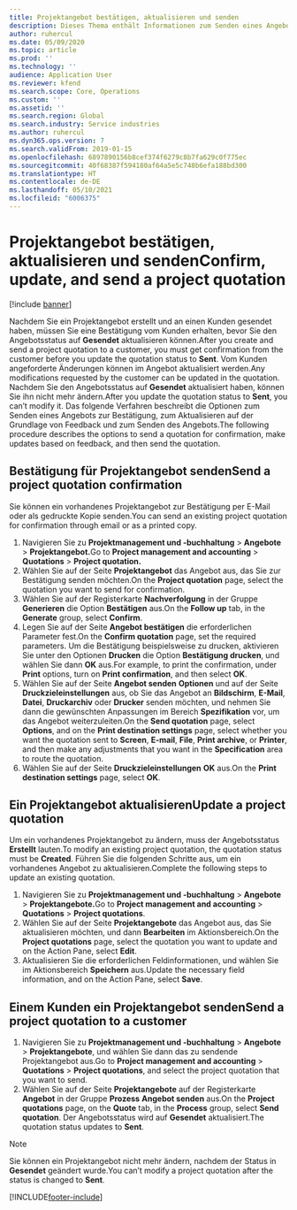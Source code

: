 ```yaml
---
title: Projektangebot bestätigen, aktualisieren und senden
description: Dieses Thema enthält Informationen zum Senden eines Angebots an den Kunden zur Bestätigung, zum Ändern basierend auf dem Feedback und zum erneuten Senden des Angebots.
author: ruhercul
ms.date: 05/09/2020
ms.topic: article
ms.prod: ''
ms.technology: ''
audience: Application User
ms.reviewer: kfend
ms.search.scope: Core, Operations
ms.custom: ''
ms.assetid: ''
ms.search.region: Global
ms.search.industry: Service industries
ms.author: ruhercul
ms.dyn365.ops.version: 7
ms.search.validFrom: 2019-01-15
ms.openlocfilehash: 6897890156b8cef374f6279c8b7fa629c0f775ec
ms.sourcegitcommit: 40f68387f594180af64a5e5c748b6efa188bd300
ms.translationtype: HT
ms.contentlocale: de-DE
ms.lasthandoff: 05/10/2021
ms.locfileid: "6006375"
---
```

# <a name="confirm-update-and-send-a-project-quotation"></a><span data-ttu-id="1d8a8-103">Projektangebot bestätigen, aktualisieren und senden</span><span class="sxs-lookup"><span data-stu-id="1d8a8-103">Confirm, update, and send a project quotation</span></span>

[!include [banner](../includes/banner.md)]

<span data-ttu-id="1d8a8-104">Nachdem Sie ein Projektangebot erstellt und an einen Kunden gesendet haben, müssen Sie eine Bestätigung vom Kunden erhalten, bevor Sie den Angebotsstatus auf **Gesendet** aktualisieren können.</span><span class="sxs-lookup"><span data-stu-id="1d8a8-104">After you create and send a project quotation to a customer, you must get confirmation from the customer before you update the quotation status to **Sent**.</span></span> <span data-ttu-id="1d8a8-105">Vom Kunden angeforderte Änderungen können im Angebot aktualisiert werden.</span><span class="sxs-lookup"><span data-stu-id="1d8a8-105">Any modifications requested by the customer can be updated in the quotation.</span></span> <span data-ttu-id="1d8a8-106">Nachdem Sie den Angebotsstatus auf **Gesendet** aktualisiert haben, können Sie ihn nicht mehr ändern.</span><span class="sxs-lookup"><span data-stu-id="1d8a8-106">After you update the quotation status to **Sent**, you can’t modify it.</span></span> <span data-ttu-id="1d8a8-107">Das folgende Verfahren beschreibt die Optionen zum Senden eines Angebots zur Bestätigung, zum Aktualisieren auf der Grundlage von Feedback und zum Senden des Angebots.</span><span class="sxs-lookup"><span data-stu-id="1d8a8-107">The following procedure describes the options to send a quotation for confirmation, make updates based on feedback, and then send the quotation.</span></span>

## <a name="send-a-project-quotation-confirmation"></a><span data-ttu-id="1d8a8-108">Bestätigung für Projektangebot senden</span><span class="sxs-lookup"><span data-stu-id="1d8a8-108">Send a project quotation confirmation</span></span>  

<span data-ttu-id="1d8a8-109">Sie können ein vorhandenes Projektangebot zur Bestätigung per E-Mail oder als gedruckte Kopie senden.</span><span class="sxs-lookup"><span data-stu-id="1d8a8-109">You can send an existing project quotation for confirmation through email or as a printed copy.</span></span> 

1. <span data-ttu-id="1d8a8-110">Navigieren Sie zu **Projektmanagement und -buchhaltung** > **Angebote** > **Projektangebot.**</span><span class="sxs-lookup"><span data-stu-id="1d8a8-110">Go to **Project management and accounting** > **Quotations** > **Project quotation.**</span></span> 
2. <span data-ttu-id="1d8a8-111">Wählen Sie auf der Seite **Projektangebot** das Angebot aus, das Sie zur Bestätigung senden möchten.</span><span class="sxs-lookup"><span data-stu-id="1d8a8-111">On the **Project quotation** page, select the quotation you want to send for confirmation.</span></span> 
3. <span data-ttu-id="1d8a8-112">Wählen Sie auf der Registerkarte **Nachverfolgung** in der Gruppe **Generieren** die Option **Bestätigen** aus.</span><span class="sxs-lookup"><span data-stu-id="1d8a8-112">On the **Follow up** tab, in the **Generate** group, select **Confirm**.</span></span> 
4. <span data-ttu-id="1d8a8-113">Legen Sie auf der Seite **Angebot bestätigen** die erforderlichen Parameter fest.</span><span class="sxs-lookup"><span data-stu-id="1d8a8-113">On the **Confirm quotation** page, set the required parameters.</span></span> <span data-ttu-id="1d8a8-114">Um die Bestätigung beispielsweise zu drucken, aktivieren Sie unter den Optionen **Drucken** die Option **Bestätigung drucken**, und wählen Sie dann **OK** aus.</span><span class="sxs-lookup"><span data-stu-id="1d8a8-114">For example, to print the confirmation, under **Print** options, turn on **Print confirmation**, and then select **OK**.</span></span>
5. <span data-ttu-id="1d8a8-115">Wählen Sie auf der Seite **Angebot senden** **Optionen** und auf der Seite **Druckzieleinstellungen** aus, ob Sie das Angebot an **Bildschirm**, **E-Mail**, **Datei**, **Druckarchiv** oder **Drucker** senden möchten, und nehmen Sie dann die gewünschten Anpassungen im Bereich **Spezifikation** vor, um das Angebot weiterzuleiten.</span><span class="sxs-lookup"><span data-stu-id="1d8a8-115">On the **Send quotation** page, select **Options**, and on the **Print destination settings** page, select whether you want the quotation sent to **Screen**, **E-mail**, **File**, **Print archive**, or **Printer**, and then make any adjustments that you want in the **Specification** area to route the quotation.</span></span>
6. <span data-ttu-id="1d8a8-116">Wählen Sie auf der Seite **Druckzieleinstellungen** **OK** aus.</span><span class="sxs-lookup"><span data-stu-id="1d8a8-116">On the **Print destination settings** page, select **OK**.</span></span>  

## <a name="update-a-project-quotation"></a><span data-ttu-id="1d8a8-117">Ein Projektangebot aktualisieren</span><span class="sxs-lookup"><span data-stu-id="1d8a8-117">Update a project quotation</span></span>

<span data-ttu-id="1d8a8-118">Um ein vorhandenes Projektangebot zu ändern, muss der Angebotsstatus **Erstellt** lauten.</span><span class="sxs-lookup"><span data-stu-id="1d8a8-118">To modify an existing project quotation, the quotation status must be **Created**.</span></span> <span data-ttu-id="1d8a8-119">Führen Sie die folgenden Schritte aus, um ein vorhandenes Angebot zu aktualisieren.</span><span class="sxs-lookup"><span data-stu-id="1d8a8-119">Complete the following steps to update an existing quotation.</span></span> 

1. <span data-ttu-id="1d8a8-120">Navigieren Sie zu **Projektmanagement und -buchhaltung** > **Angebote** > **Projektangebote.**</span><span class="sxs-lookup"><span data-stu-id="1d8a8-120">Go to **Project management and accounting** > **Quotations** > **Project quotations**.</span></span>
2. <span data-ttu-id="1d8a8-121">Wählen Sie auf der Seite **Projektangebote** das Angebot aus, das Sie aktualisieren möchten, und dann **Bearbeiten** im Aktionsbereich.</span><span class="sxs-lookup"><span data-stu-id="1d8a8-121">On the **Project quotations** page, select the quotation you want to update and on the Action Pane, select **Edit**.</span></span>
3. <span data-ttu-id="1d8a8-122">Aktualisieren Sie die erforderlichen Feldinformationen, und wählen Sie im Aktionsbereich **Speichern** aus.</span><span class="sxs-lookup"><span data-stu-id="1d8a8-122">Update the necessary field information, and on the Action Pane, select **Save**.</span></span>  

## <a name="send-a-project-quotation-to-a-customer"></a><span data-ttu-id="1d8a8-123">Einem Kunden ein Projektangebot senden</span><span class="sxs-lookup"><span data-stu-id="1d8a8-123">Send a project quotation to a customer</span></span> 

1. <span data-ttu-id="1d8a8-124">Navigieren Sie zu **Projektmanagement und -buchhaltung** > **Angebote** > **Projektangebote**, und wählen Sie dann das zu sendende Projektangebot aus.</span><span class="sxs-lookup"><span data-stu-id="1d8a8-124">Go to **Project management and accounting** > **Quotations** > **Project quotations**, and select the project quotation that you want to send.</span></span>
2. <span data-ttu-id="1d8a8-125">Wählen Sie auf der Seite **Projektangebote** auf der Registerkarte **Angebot** in der Gruppe **Prozess** **Angebot senden** aus.</span><span class="sxs-lookup"><span data-stu-id="1d8a8-125">On the **Project quotations** page, on the **Quote** tab, in the **Process** group, select **Send quotation**.</span></span> <span data-ttu-id="1d8a8-126">Der Angebotsstatus wird auf **Gesendet** aktualisiert.</span><span class="sxs-lookup"><span data-stu-id="1d8a8-126">The quotation status updates to **Sent**.</span></span>

> [!NOTE]
> <span data-ttu-id="1d8a8-127">Sie können ein Projektangebot nicht mehr ändern, nachdem der Status in **Gesendet** geändert wurde.</span><span class="sxs-lookup"><span data-stu-id="1d8a8-127">You can’t modify a project quotation after the status is changed to **Sent**.</span></span>


[!INCLUDE[footer-include](../includes/footer-banner.md)]